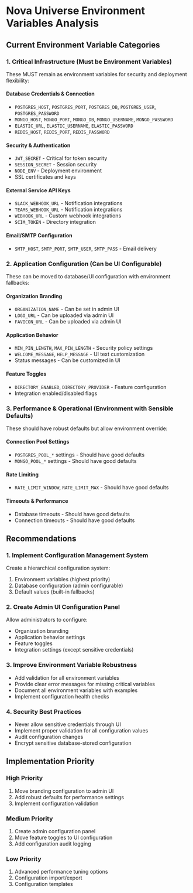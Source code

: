 # Nova Universe Environment Variables Analysis

## Current Environment Variable Categories

### 1. Critical Infrastructure (Must be Environment Variables)
These MUST remain as environment variables for security and deployment flexibility:

#### Database Credentials & Connection
- `POSTGRES_HOST`, `POSTGRES_PORT`, `POSTGRES_DB`, `POSTGRES_USER`, `POSTGRES_PASSWORD`
- `MONGO_HOST`, `MONGO_PORT`, `MONGO_DB`, `MONGO_USERNAME`, `MONGO_PASSWORD`
- `ELASTIC_URL`, `ELASTIC_USERNAME`, `ELASTIC_PASSWORD`
- `REDIS_HOST`, `REDIS_PORT`, `REDIS_PASSWORD`

#### Security & Authentication
- `JWT_SECRET` - Critical for token security
- `SESSION_SECRET` - Session security
- `NODE_ENV` - Deployment environment
- SSL certificates and keys

#### External Service API Keys
- `SLACK_WEBHOOK_URL` - Notification integrations
- `TEAMS_WEBHOOK_URL` - Notification integrations
- `WEBHOOK_URL` - Custom webhook integrations
- `SCIM_TOKEN` - Directory integration

#### Email/SMTP Configuration
- `SMTP_HOST`, `SMTP_PORT`, `SMTP_USER`, `SMTP_PASS` - Email delivery

### 2. Application Configuration (Can be UI Configurable)
These can be moved to database/UI configuration with environment fallbacks:

#### Organization Branding
- `ORGANIZATION_NAME` - Can be set in admin UI
- `LOGO_URL` - Can be uploaded via admin UI
- `FAVICON_URL` - Can be uploaded via admin UI

#### Application Behavior
- `MIN_PIN_LENGTH`, `MAX_PIN_LENGTH` - Security policy settings
- `WELCOME_MESSAGE`, `HELP_MESSAGE` - UI text customization
- Status messages - Can be customized in UI

#### Feature Toggles
- `DIRECTORY_ENABLED`, `DIRECTORY_PROVIDER` - Feature configuration
- Integration enabled/disabled flags

### 3. Performance & Operational (Environment with Sensible Defaults)
These should have robust defaults but allow environment override:

#### Connection Pool Settings
- `POSTGRES_POOL_*` settings - Should have good defaults
- `MONGO_POOL_*` settings - Should have good defaults

#### Rate Limiting
- `RATE_LIMIT_WINDOW`, `RATE_LIMIT_MAX` - Should have good defaults

#### Timeouts & Performance
- Database timeouts - Should have good defaults
- Connection timeouts - Should have good defaults

## Recommendations

### 1. Implement Configuration Management System
Create a hierarchical configuration system:
1. Environment variables (highest priority)
2. Database configuration (admin configurable)
3. Default values (built-in fallbacks)

### 2. Create Admin UI Configuration Panel
Allow administrators to configure:
- Organization branding
- Application behavior settings  
- Feature toggles
- Integration settings (except sensitive credentials)

### 3. Improve Environment Variable Robustness
- Add validation for all environment variables
- Provide clear error messages for missing critical variables
- Document all environment variables with examples
- Implement configuration health checks

### 4. Security Best Practices
- Never allow sensitive credentials through UI
- Implement proper validation for all configuration values
- Audit configuration changes
- Encrypt sensitive database-stored configuration

## Implementation Priority

### High Priority
1. Move branding configuration to admin UI
2. Add robust defaults for performance settings
3. Implement configuration validation

### Medium Priority  
1. Create admin configuration panel
2. Move feature toggles to UI configuration
3. Add configuration audit logging

### Low Priority
1. Advanced performance tuning options
2. Configuration import/export
3. Configuration templates
